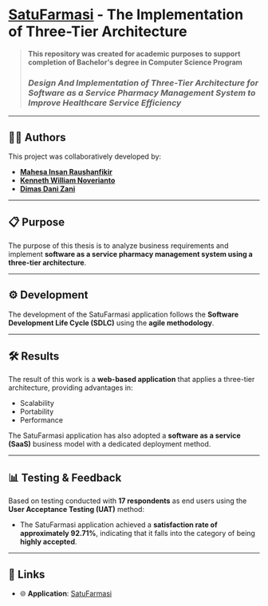 # [SatuFarmasi](https://satu-farmasi.my.id) - The Implementation of Three-Tier Architecture

> **This repository was created for academic purposes to support completion of Bachelor's degree in Computer Science Program**  
>  
> ### *Design And Implementation of Three-Tier Architecture for Software as a Service Pharmacy Management System to Improve Healthcare Service Efficiency*  

---

## 👨‍💻 Authors
This project was collaboratively developed by:  
- **[Mahesa Insan Raushanfikir](https://github.com/MahesaInsan)**  
- **[Kenneth William Noverianto](https://github.com/kennethwn)**  
- **[Dimas Dani Zani](https://github.com/orangeMangoDimz)**  

---

## 📋 Purpose

The purpose of this thesis is to analyze business requirements and implement **software as a service pharmacy management system using a three-tier architecture**. 

---

## ⚙️ Development

The development of the SatuFarmasi application follows the **Software Development Life Cycle (SDLC)** using the **agile methodology**. 

---

## 🛠️ Results

The result of this work is a **web-based application** that applies a three-tier architecture, providing advantages in:
- Scalability
- Portability
- Performance

The SatuFarmasi application has also adopted a **software as a service (SaaS)** business model with a dedicated deployment method.

---

## 📊 Testing & Feedback

Based on testing conducted with **17 respondents** as end users using the **User Acceptance Testing (UAT)** method:
- The SatuFarmasi application achieved a **satisfaction rate of approximately 92.71%**, indicating that it falls into the category of being **highly accepted**.

---

## 🔗 Links

- 🌐 **Application**: [SatuFarmasi](https://satu-farmasi.my.id)
